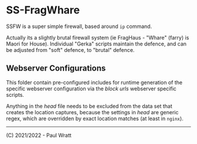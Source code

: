 # SS-FragWhare

SSFW is a super simple firewall, based around `ip` command.

Actually its a slightly brutal firewall system (ie FragHaus - "Whare" (farry) is Maori for House). Individual "Gerka" scripts maintain the defence, and can be adjusted from "soft" defence, to "brutal" defence.


## Webserver Configurations

This folder contain pre-configured includes for runtime generation of the specific webserver configuration via the _block urls_ webserver specific scripts.

Anything in the _head_ file needs to be excluded from the data set that creates the location captures, because the settings in _head_ are generic regex, which are overridden by exact location matches (at least in `nginx`).


---

(C) 2021/2022 - Paul Wratt
